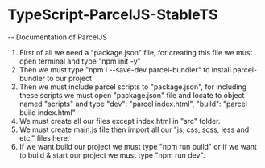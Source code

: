 # TypeScript-ParcelJS-StableTS

-- Documentation of ParcelJS

   1. First of all we need a "package.json" file, for creating this file we must open terminal and type "npm init -y"
   2. Then we must type "npm i --save-dev parcel-bundler" to install parcel-bundler to our project
   3. Then we must include parcel scripts to "package.json", for including these scripts we must open "package.json" file and locate to object named "scripts" and type 
      "dev": "parcel index.html",
      "build": "parcel build index.html"
   4. We must create all our files except index.html in "src" folder.
   5. We must create main.js file then import all our "js, css, scss, less and etc." files here.
   6. If we want build our project we must type "npm run build" or if we want to build & start our project we must type "npm run dev".
